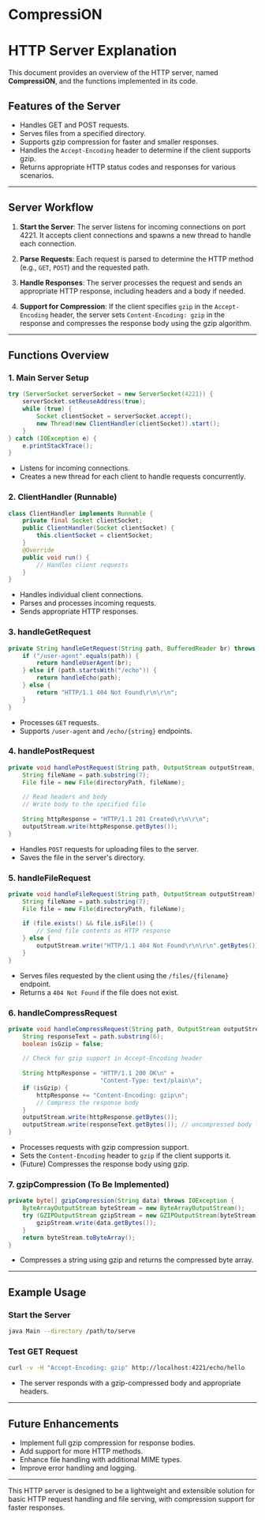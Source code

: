# CompressiON

# HTTP Server Explanation

This document provides an overview of the HTTP server, named **CompressiON**, and the functions implemented in its code.

## Features of the Server
- Handles GET and POST requests.
- Serves files from a specified directory.
- Supports gzip compression for faster and smaller responses.
- Handles the `Accept-Encoding` header to determine if the client supports gzip.
- Returns appropriate HTTP status codes and responses for various scenarios.

---

## Server Workflow

1. **Start the Server**: 
   The server listens for incoming connections on port 4221. It accepts client connections and spawns a new thread to handle each connection.

2. **Parse Requests**: 
   Each request is parsed to determine the HTTP method (e.g., `GET`, `POST`) and the requested path.

3. **Handle Responses**: 
   The server processes the request and sends an appropriate HTTP response, including headers and a body if needed.

4. **Support for Compression**: 
   If the client specifies `gzip` in the `Accept-Encoding` header, the server sets `Content-Encoding: gzip` in the response and compresses the response body using the gzip algorithm.

---

## Functions Overview

### 1. **Main Server Setup**
```java
try (ServerSocket serverSocket = new ServerSocket(4221)) {
    serverSocket.setReuseAddress(true);
    while (true) {
        Socket clientSocket = serverSocket.accept();
        new Thread(new ClientHandler(clientSocket)).start();
    }
} catch (IOException e) {
    e.printStackTrace();
}
```
- Listens for incoming connections.
- Creates a new thread for each client to handle requests concurrently.

### 2. **ClientHandler (Runnable)**
```java
class ClientHandler implements Runnable {
    private final Socket clientSocket;
    public ClientHandler(Socket clientSocket) {
        this.clientSocket = clientSocket;
    }
    @Override
    public void run() {
        // Handles client requests
    }
}
```
- Handles individual client connections.
- Parses and processes incoming requests.
- Sends appropriate HTTP responses.

### 3. **handleGetRequest**
```java
private String handleGetRequest(String path, BufferedReader br) throws IOException {
    if ("/user-agent".equals(path)) {
        return handleUserAgent(br);
    } else if (path.startsWith("/echo")) {
        return handleEcho(path);
    } else {
        return "HTTP/1.1 404 Not Found\r\n\r\n";
    }
}
```
- Processes `GET` requests.
- Supports `/user-agent` and `/echo/{string}` endpoints.

### 4. **handlePostRequest**
```java
private void handlePostRequest(String path, OutputStream outputStream, BufferedReader br) throws IOException {
    String fileName = path.substring(7);
    File file = new File(directoryPath, fileName);
    
    // Read headers and body
    // Write body to the specified file
    
    String httpResponse = "HTTP/1.1 201 Created\r\n\r\n";
    outputStream.write(httpResponse.getBytes());
}
```
- Handles `POST` requests for uploading files to the server.
- Saves the file in the server's directory.

### 5. **handleFileRequest**
```java
private void handleFileRequest(String path, OutputStream outputStream) throws IOException {
    String fileName = path.substring(7);
    File file = new File(directoryPath, fileName);
    
    if (file.exists() && file.isFile()) {
        // Send file contents as HTTP response
    } else {
        outputStream.write("HTTP/1.1 404 Not Found\r\n\r\n".getBytes());
    }
}
```
- Serves files requested by the client using the `/files/{filename}` endpoint.
- Returns a `404 Not Found` if the file does not exist.

### 6. **handleCompressRequest**
```java
private void handleCompressRequest(String path, OutputStream outputStream, BufferedReader br) throws Exception {
    String responseText = path.substring(6);
    boolean isGzip = false;
    
    // Check for gzip support in Accept-Encoding header
    
    String httpResponse = "HTTP/1.1 200 OK\n" +
                          "Content-Type: text/plain\n";
    if (isGzip) {
        httpResponse += "Content-Encoding: gzip\n";
        // Compress the response body
    }
    outputStream.write(httpResponse.getBytes());
    outputStream.write(responseText.getBytes()); // uncompressed body for now
}
```
- Processes requests with gzip compression support.
- Sets the `Content-Encoding` header to `gzip` if the client supports it.
- (Future) Compresses the response body using gzip.

### 7. **gzipCompression** (To Be Implemented)
```java
private byte[] gzipCompression(String data) throws IOException {
    ByteArrayOutputStream byteStream = new ByteArrayOutputStream();
    try (GZIPOutputStream gzipStream = new GZIPOutputStream(byteStream)) {
        gzipStream.write(data.getBytes());
    }
    return byteStream.toByteArray();
}
```
- Compresses a string using gzip and returns the compressed byte array.

---

## Example Usage

### Start the Server
```bash
java Main --directory /path/to/serve
```

### Test GET Request
```bash
curl -v -H "Accept-Encoding: gzip" http://localhost:4221/echo/hello
```
- The server responds with a gzip-compressed body and appropriate headers.

---

## Future Enhancements
- Implement full gzip compression for response bodies.
- Add support for more HTTP methods.
- Enhance file handling with additional MIME types.
- Improve error handling and logging.

---

This HTTP server is designed to be a lightweight and extensible solution for basic HTTP request handling and file serving, with compression support for faster responses.

